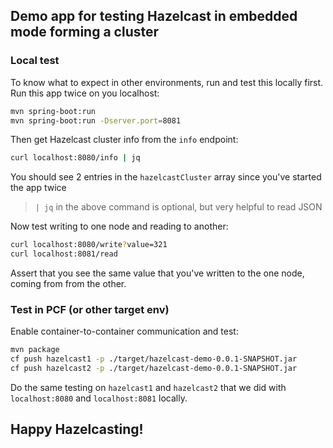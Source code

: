 ## Demo app for testing Hazelcast in embedded mode forming a cluster

### Local test
To know what to expect in other environments, run and test this locally first.
Run this app twice on you localhost:
```bash
mvn spring-boot:run
mvn spring-boot:run -Dserver.port=8081
```

Then get Hazelcast cluster info from the `info` endpoint:
```bash
curl localhost:8080/info | jq
```
You should see 2 entries in the `hazelcastCluster` array since you've started the app twice

> `| jq` in the above command is optional, but very helpful to read JSON

Now test writing to one node and reading to another:
```bash
curl localhost:8080/write?value=321
curl localhost:8081/read
```
Assert that you see the same value that you've written to the one node, coming from from the other.

### Test in PCF (or other target env)
Enable container-to-container communication and test:
```bash
mvn package
cf push hazelcast1 -p ./target/hazelcast-demo-0.0.1-SNAPSHOT.jar
cf push hazelcast2 -p ./target/hazelcast-demo-0.0.1-SNAPSHOT.jar
```

Do the same testing on `hazelcast1` and `hazelcast2` that we did with `localhost:8080` and `localhost:8081` locally.

## Happy Hazelcasting!